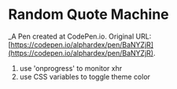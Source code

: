 # Random Quote Machine
 _A Pen created at CodePen.io. Original URL: [https://codepen.io/alphardex/pen/BaNYZjR](https://codepen.io/alphardex/pen/BaNYZjR).

 1. use 'onprogress' to monitor xhr
2. use CSS variables to toggle theme color
